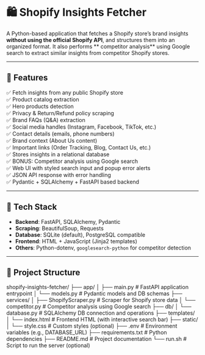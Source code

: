 # 🛍️ Shopify Insights Fetcher

A Python-based application that fetches a Shopify store’s brand insights **without using the official Shopify API**, and structures them into an organized format. It also performs ** competitor analysis** using Google search to extract similar insights from competitor Shopify stores.

---

## 📌 Features

✅ Fetch insights from any public Shopify store  
✅ Product catalog extraction  
✅ Hero products detection  
✅ Privacy & Return/Refund policy scraping  
✅ Brand FAQs (Q&A) extraction  
✅ Social media handles (Instagram, Facebook, TikTok, etc.)  
✅ Contact details (emails, phone numbers)  
✅ Brand context (About Us content)  
✅ Important links (Order Tracking, Blog, Contact Us, etc.)  
✅ Stores insights in a relational database  
✅ BONUS: Competitor analysis using Google search  
✅ Web UI with styled search input and popup error alerts  
✅ JSON API response with error handling  
✅ Pydantic + SQLAlchemy + FastAPI based backend

---

## 🧰 Tech Stack

- **Backend**: FastAPI, SQLAlchemy, Pydantic
- **Scraping**: BeautifulSoup, Requests
- **Database**: SQLite (default), PostgreSQL compatible
- **Frontend**: HTML + JavaScript (Jinja2 templates)
- **Others**: Python-dotenv, `googlesearch-python` for competitor detection

---

## 📂 Project Structure
shopify-insights-fetcher/
├── app/
│ ├── main.py # FastAPI application entrypoint
│ └── models.py # Pydantic models and DB schemas
├── services/
│ ├── ShopifyScraper.py # Scraper for Shopify store data
│ └── competitor.py # Competitor analysis using Google search
├── db/
│ └── database.py # SQLAlchemy DB connection and operations
├── templates/
│ └── index.html # Frontend HTML (with interactive search bar)
├── static/
│ └── style.css # Custom styles (optional)
├── .env # Environment variables (e.g., DATABASE_URL)
├── requirements.txt # Python dependencies
├── README.md # Project documentation
└── run.sh # Script to run the server (optional)
